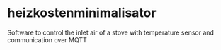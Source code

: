 # heizkostenminimalisator
Software to control the inlet air of a stove with temperature sensor and communication over MQTT
